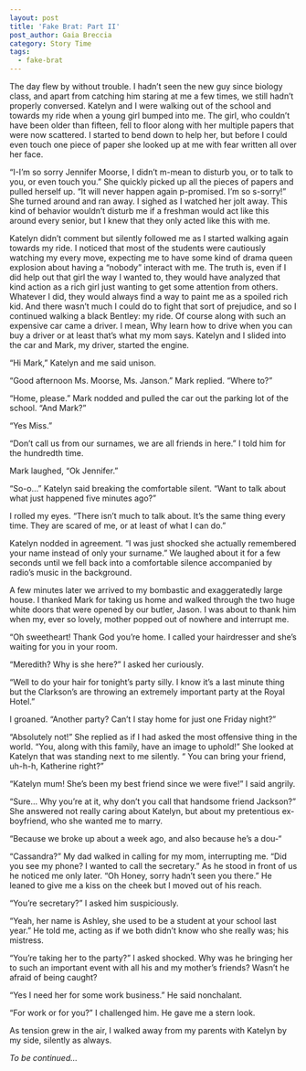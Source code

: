 ```yaml
---
layout: post
title: 'Fake Brat: Part II'
post_author: Gaia Breccia
category: Story Time
tags:
  - fake-brat
---
```


The day flew by without trouble. I hadn’t seen the new guy since biology class, and apart from catching him staring at me a few times, we still hadn’t properly conversed. Katelyn and I were walking out of the school and towards my ride when a young girl bumped into me. The girl, who couldn’t have been older than fifteen, fell to floor along with her multiple papers that were now scattered. I started to bend down to help her, but before I could even touch one piece of paper she looked up at me with fear written all over her face.

“I-I’m so sorry Jennifer Moorse, I didn’t m-mean to disturb you, or to talk to you, or even touch you.” She quickly picked up all the pieces of papers and pulled herself up. “It will never happen again p-promised. I’m so s-sorry!” She turned around and ran away. I sighed as I watched her jolt away. This kind of behavior wouldn’t disturb me if a freshman would act like this around every senior, but I knew that they only acted like this with me.

Katelyn didn’t comment but silently followed me as I started walking again towards my ride. I noticed that most of the students were cautiously watching my every move, expecting me to have some kind of drama queen explosion about having a “nobody” interact with me. The truth is, even if I did help out that girl the way I wanted to, they would have analyzed that kind action as a rich girl just wanting to get some attention from others. Whatever I did, they would always find a way to paint me as a spoiled rich kid. And there wasn’t much I could do to fight that sort of prejudice, and so I continued walking a black Bentley: my ride. Of course along with such an expensive car came a driver. I mean, Why learn how to drive when you can buy a driver or at least that’s what my mom says. Katelyn and I slided into the car and Mark, my driver, started the engine.

“Hi Mark,” Katelyn and me said unison.

“Good afternoon Ms. Moorse, Ms. Janson.” Mark replied. “Where to?”

“Home, please.” Mark nodded and pulled the car out the parking lot of the school. “And Mark?”

“Yes Miss.”

“Don’t call us from our surnames, we are all friends in here.” I told him for the hundredth time.

Mark laughed, “Ok Jennifer.”

“So-o…” Katelyn said breaking the comfortable silent. “Want to talk about what just happened five minutes ago?”

I rolled my eyes. “There isn’t much to talk about. It’s the same thing every time. They are scared of me, or at least of what I can do.”

Katelyn nodded in agreement. “I was just shocked she actually remembered your name instead of only your surname.” We laughed about it for a few seconds until we fell back into a comfortable silence accompanied by radio’s music in the background.

A few minutes later we arrived to my bombastic and exaggeratedly large house. I thanked Mark for taking us home and walked through the two huge white doors that were opened by our butler, Jason.  I was about to thank him when my, ever so lovely, mother popped out of nowhere and interrupt me.

“Oh sweetheart! Thank God you’re home. I called your hairdresser and she’s waiting for you in your room.

“Meredith? Why is she here?” I asked her curiously.

“Well to do your hair for tonight’s party silly. I know it’s a last minute thing but the Clarkson’s are throwing an extremely important party at the Royal Hotel.”

I groaned. “Another party? Can’t I stay home for just one Friday night?”

“Absolutely not!” She replied as if I had asked the most offensive thing in the world. “You, along with this family, have an image to uphold!” She looked at Katelyn that was standing next to me silently. “ You can bring your friend, uh-h-h, Katherine right?”

“Katelyn mum! She’s been my best friend since we were five!” I said angrily.

“Sure… Why you’re at it, why don’t you call that handsome friend Jackson?” She answered not really caring about Katelyn, but about my pretentious ex-boyfriend, who she wanted me to marry.

“Because we broke up about a week ago, and also because he’s a dou-“

“Cassandra?” My dad walked in calling for my mom, interrupting me. “Did you see my phone? I wanted to call the secretary.” As he stood in front of us he noticed me only later. “Oh Honey, sorry hadn’t seen you there.” He leaned to give me a kiss on the cheek but I moved out of his reach.

“You’re secretary?” I asked him suspiciously.

“Yeah, her name is Ashley, she used to be a student at your school last year.” He told me, acting as if we both didn’t know who she really was; his mistress.

“You’re taking her to the party?” I asked shocked. Why was he bringing her to such an important event with all his and my mother’s friends? Wasn’t he afraid of being caught?

“Yes I need her for some work business.” He said nonchalant.

“For work or for you?” I challenged him. He gave me a stern look.

As tension grew in the air, I walked away from my parents with Katelyn by my side, silently as always.

*To be continued…*
